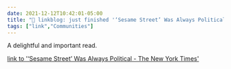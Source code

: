 ```yaml
---
date: 2021-12-12T10:42:01-05:00
title: "🔗 linkblog: just finished '‘Sesame Street’ Was Always Political - The New York Times'"
tags: ["link","Communities"]
---
```

A delightful and important read.
 
[link to '‘Sesame Street’ Was Always Political - The New York Times'](https://www.nytimes.com/2021/12/12/arts/television/sesame-street.html)
